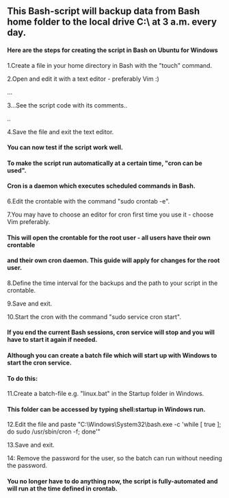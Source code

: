 ## This Bash-script will backup data from Bash home folder to the local drive C:\ at 3 a.m. every day.

#### Here are the steps for creating the script in Bash on Ubuntu for Windows

1.Create a file in your home directory in Bash with the "touch" command. 

2.Open and edit it with a text editor - preferably Vim :)

...

3...See the script code with its comments..

..

4.Save the file and exit the text editor.
#### You can now test if the script work well.


#### To make the script run automatically at a certain time, "cron can be used". 
#### Cron is a daemon which executes scheduled commands in Bash.
6.Edit the crontable with the command "sudo crontab -e". 

7.You may have to choose an editor for cron first time you use it - choose Vim preferably.
#### This will open the crontable for the root user - all users have their own crontable
#### and their own cron daemon. This guide will apply for changes for the root user.

8.Define the time interval for the backups and the path to your script in the crontable.

9.Save and exit.

10.Start the cron with the command "sudo service cron start".
#### If you end the current Bash sessions, cron service will stop and you will have to start it again if needed.



#### Although you can create a batch file which will start up with Windows to start the cron service.
#### To do this:
11.Create a batch-file e.g. "linux.bat" in the Startup folder in Windows.
#### This folder can be accessed by typing shell:startup in Windows run.
12.Edit the file and paste "C:\Windows\System32\bash.exe -c 'while [ true ]; do sudo /usr/sbin/cron -f; done'"

13.Save and exit.

14: Remove the password for the user, so the batch can run without needing the password.
#### You no longer have to do anything now, the script is fully-automated and will run at the time defined in crontab.
